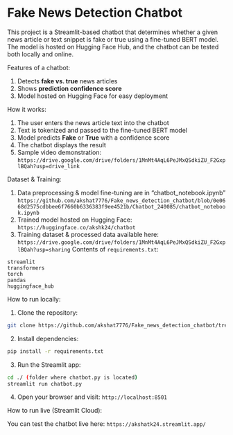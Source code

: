 #  Fake News Detection Chatbot

This project is a Streamlit-based chatbot that determines whether a given news article or text snippet is fake or true using a fine-tuned BERT model.
The model is hosted on Hugging Face Hub, and the chatbot can be tested both locally and online.

Features of a chatbot:
1. Detects **fake vs. true** news articles   
2. Shows **prediction confidence score**
3. Model hosted on Hugging Face for easy deployment

How it works: 
1. The user enters the news article text into the chatbot
2. Text is tokenized and passed to the fine-tuned BERT model
3. Model predicts **Fake** or **True** with a confidence score
4. The chatbot displays the result
5. Sample video demonstration: `https://drive.google.com/drive/folders/1MnMt4AqL6PeJMxQSdkiZU_F2GxplBQah?usp=drive_link`
   
Dataset & Training:
1. Data preprocessing & model fine-tuning are in “chatbot_notebook.ipynb” `https://github.com/akshat7776/Fake_news_detection_chatbot/blob/0e0668d2575cdbbee6f7660b6336383f9ee4521b/Chatbot_240085/chatbot_notebook.ipynb`
2. Trained model hosted on Hugging Face: `https://huggingface.co/akshk24/chatbot`
3. Training dataset & processed data available here: `https://drive.google.com/drive/folders/1MnMt4AqL6PeJMxQSdkiZU_F2GxplBQah?usp=sharing`
Contents of `requirements.txt`:
```
streamlit
transformers
torch
pandas
huggingface_hub
```

How to run locally:

1. Clone the repository: 
```Bash
git clone https://github.com/akshat7776/Fake_news_detection_chatbot/tree/main/Chatbot_240085 remote_repo
```
2. Install dependencies:
``` Bash
pip install -r requirements.txt
```
3. Run the Streamlit app:
```Bash
cd ./ (folder where chatbot.py is located)
streamlit run chatbot.py
```
4. Open your browser and visit: `http://localhost:8501`

How to run live (Streamlit Cloud):

You can test the chatbot live here: `https://akshatk24.streamlit.app/`
